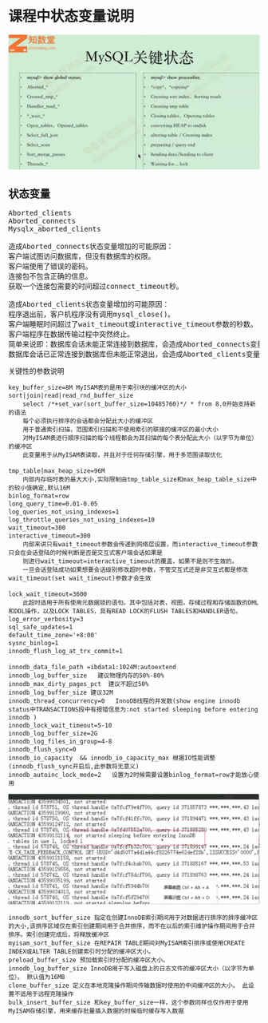 # 课程中状态变量说明
![](images/状态变量/01.jpg)     

## 状态变量
<pre>
Aborted_clients             
Aborted_connects         
Mysqlx_aborted_clients

造成Aborted_connects状态变量增加的可能原因：
客户端试图访问数据库，但没有数据库的权限。
客户端使用了错误的密码。
连接包不包含正确的信息。
获取一个连接包需要的时间超过connect_timeout秒。

造成Aborted_clients状态变量增加的可能原因：
程序退出前，客户机程序没有调用mysql_close()。
客户端睡眠时间超过了wait_timeout或interactive_timeout参数的秒数。
客户端程序在数据传输过程中突然终止。
简单来说即：数据库会话未能正常连接到数据库，会造成Aborted_connects变量增加。
数据库会话已正常连接到数据库但未能正常退出，会造成Aborted_clients变量增加。
</pre>



关键性的参数说明

```
key_buffer_size=8M MyISAM表的是用于索引块的缓冲区的大小
sort|join|read|read_rnd_buffer_size 
    select /*+set_var(sort_buffer_size=10485760)*/ * from 8.0开始支持新的语法
    每个必须执行排序的会话都会分配此大小的缓冲区
    用于普通索引扫描，范围索引扫描和不使用索引的联接的缓冲区的最小大小
    对MyISAM表进行顺序扫描的每个线程都会为其扫描的每个表分配此大小（以字节为单位）的缓冲区
    此变量用于从MyISAM表读取，并且对于任何存储引擎，用于多范围读取优化

tmp_table|max_heap_size=96M 
    内部内存临时表的最大大小,实际限制由tmp_table_size和max_heap_table_size中的较小值确定,默认16M
binlog_format=row
long_query_time=0.01-0.05
log_queries_not_using_indexes=1 
log_throttle_queries_not_using_indexes=10 
wait_timeout=300				
interactive_timeout=300
    内部来讲只有wait_timeout参数会传递到网络层设置，而interactive_timeout参数只会在会话登陆的时候判断是否是交互式客户端会话如果是
    则进行wait_timeout=interactive_timeout的覆盖，如果不是则不生效的。
    一旦会话登陆成功如果想要会话级别修改超时参数，不管交互式还是非交互式都是修改wait_timeout(set wait_timeout)参数才会生效
    
lock_wait_timeout=3600
    此超时适用于所有使用元数据锁的语句。其中包括对表，视图，存储过程和存储函数的DML和DDL操作，以及LOCK TABLES，具有READ LOCK的FLUSH TABLES和HANDLER语句。
log_error_verbosity=3
sql_safe_updates=1
default_time_zone='+8:00' 
sysnc_binlog=1
innodb_flush_log_at_trx_commit=1

innodb_data_file_path =ibdata1:1024M:autoextend
innodb_log_buffer_size   建议物理内存的50%-80%
innodb_max_dirty_pages_pct  建议不超过50%
innodb_log_buffer_size 建议32M
innodb_thread_concurrency=0   InnoDB线程的并发数(show engine innodb status中TRANSACTIONS段中有报错信息为:not started sleeping before entering innodb )
innodb_lock_wait_timeout=5-10
innodb_log_buffer_size=2G
innodb_log_files_in_group=4-8
innodb_flush_sync=0
innodb_io_capacity  && innodb_io_capacity_max 根据IO性能调整(innodb_flush_sync开启后,此参数将无意义)
innodb_autoinc_lock_mode=2   设置为2时候需要设置binlog_format=row才能放心使用
```
![](images/参数说明/02.jpg) 




```
innodb_sort_buffer_size 指定在创建InnoDB索引期间用于对数据进行排序的排序缓冲区的大小,该排序区域仅在索引创建期间用于合并排序，而不在以后的索引维护操作期间用于合并排序。索引创建完成后，将释放缓冲区
myisam_sort_buffer_size 在REPAIR TABLE期间对MyISAM索引排序或使用CREATE INDEX或ALTER TABLE创建索引时分配的缓冲区大小。
preload_buffer_size 预加载索引时分配的缓冲区大小。
innodb_log_buffer_size InnoDB用于写入磁盘上的日志文件的缓冲区大小（以字节为单位）。 默认值为16MB
clone_buffer_size 定义在本地克隆操作期间传输数据时使用的中间缓冲区的大小。 此设置不适用于远程克隆操作
bulk_insert_buffer_size 和key_buffer_size一样，这个参数同样也仅作用于使用 MyISAM存储引擎，用来缓存批量插入数据的时候临时缓存写入数据
```